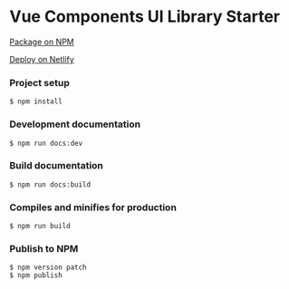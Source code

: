 # Vue Components UI Library Starter

[Package on NPM](https://www.npmjs.com/package/ui-library-starter)

[Deploy on Netlify](https://ui-library-starter.netlify.app/)

### Project setup
```
$ npm install
```

### Development documentation
```
$ npm run docs:dev
```

### Build documentation
```
$ npm run docs:build
```

### Compiles and minifies for production
```
$ npm run build
```

### Publish to NPM
```
$ npm version patch
$ npm publish
```
